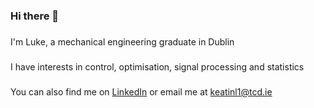 ### Hi there 👋
###
###
I'm Luke, a mechanical engineering graduate in Dublin
###
###
I have interests in control, optimisation, signal processing and statistics
###
###
You can also find me on [LinkedIn](https://www.linkedin.com/in/keatinl1/) or email me at <a href="mailto:keatinl1@tcd.ie">keatinl1@tcd.ie</a>

<!--
**keatinl1/keatinl1** is a ✨ _special_ ✨ repository because its `README.md` (this file) appears on your GitHub profile.

Here are some ideas to get you started:

- 🔭 I’m currently working on ...
- 🌱 I’m currently learning ...
- 👯 I’m looking to collaborate on ...
- 🤔 I’m looking for help with ...
- 💬 Ask me about ...
- 📫 How to reach me: ...
- 😄 Pronouns: ...
- ⚡ Fun fact: ...
-->
